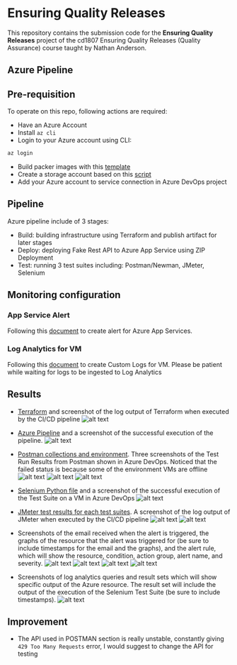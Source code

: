 # Ensuring Quality Releases

This repository contains the submission code for the **Ensuring Quality Releases** project of the cd1807 Ensuring Quality Releases (Quality Assurance) course taught by Nathan Anderson.

## Azure Pipeline

## Pre-requisition

To operate on this repo, following actions are required:

* Have an Azure Account
* Install `az cli`
* Login to your Azure account using CLI:

```sh
az login
```

* Build packer images with this [template](/packer/)
* Create a storage account based on this [script](/terraform/environments/test/configure-tfstate-storage-account.sh)
* Add your Azure account to service connection in Azure DevOps project

## Pipeline

Azure pipeline include of 3 stages:

* Build: building infrastructure using Terraform and publish artifact for later stages
* Deploy: deploying Fake Rest API to Azure App Service using ZIP Deployment
* Test: running 3 test suites including: Postman/Newman, JMeter, Selenium

## Monitoring configuration

### App Service Alert

Following this [document](https://learn.microsoft.com/en-us/azure/azure-monitor/alerts/alerts-overview) to create alert for Azure App Services.

### Log Analytics for VM

Following this [document](https://learn.microsoft.com/en-us/azure/azure-monitor/agents/data-sources-custom-logs) to create Custom Logs for VM. Please be patient while waiting for logs to be ingested to Log Analytics

## Results

* [Terraform](/terraform/environments/test/) and screenshot of the log output of Terraform when executed by the CI/CD pipeline
![alt text](screenshots/terraform_pipeline.png "terraform_pipeline")

* [Azure Pipeline](/azure-pipelines.yaml) and a screenshot of the successful execution of the pipeline.
![alt text](screenshots/pipeline_success.png "pipeline_success")

* [Postman collections and environment](/automatedtesting/postman/). Three screenshots of the Test Run Results from Postman shown in Azure DevOps. Noticed that the failed status is because some of the environment VMs are offline
![alt text](screenshots/postman_test_report.png "pipeline_success")
![alt text](screenshots/postman_regression_test.png "postman_regression_test")
![alt text](screenshots/postman_data_validation_test.png "postman_regression_test")

* [Selenium Python file](/automatedtesting/selenium/uitest.py) and a screenshot of the successful execution of the Test Suite on a VM in Azure DevOps
![alt text](screenshots/selenium_pipeline_passed.png "selenium_pipeline_passed")

* [JMeter test results for each test suites](/automatedtesting/jmeter/test-suites/html_report/). A screenshot of the log output of JMeter when executed by the CI/CD pipeline
![alt text](screenshots/jmeter_test.png "jmeter_test")
![alt text](screenshots/jmeter_html_report.png "jmeter_test")

* Screenshots of the email received when the alert is triggered, the graphs of the resource that the alert was triggered for (be sure to include timestamps for the email and the graphs), and the alert rule, which will show the resource, condition, action group, alert name, and severity.
![alt text](screenshots/azure_alert_email.png "azure_alert_email")
![alt text](screenshots/azure_alert_chart.png "azure_alert_email")
![alt text](screenshots/azure_alert_rule.png "azure_alert_email")
![alt text](screenshots/azure_alert_metric.png "azure_alert_email")


* Screenshots of log analytics queries and result sets which will show specific output of the Azure resource. The result set will include the output of the execution of the Selenium Test Suite (be sure to include timestamps).
![alt text](screenshots/azure_mv_log_analytics.png "azure_mv_log_analytics")



## Improvement

* The API used in POSTMAN section is really unstable, constantly giving `429 Too Many Requests` error, I would suggest to change the API for testing